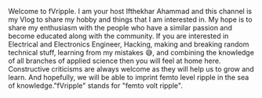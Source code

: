 Welcome to fVripple. I am your host Ifthekhar Ahammad and this channel is my Vlog to share my hobby and things that I am interested in. 
My hope is to share my enthusiasm with the people who have a similar passion and become educated along with the community. 
If you are interested in Electrical and Electronics Engineer, Hacking, making and breaking random technical stuff, 
learning from my mistakes 😅, and combining the knowledge of all branches of applied science then you will feel at home here. 
Constructive criticisms are always welcome as they will help us to grow and learn. And hopefully, 
we will be able to imprint femto level ripple in the sea of knowledge."fVripple" stands for "femto volt ripple".
